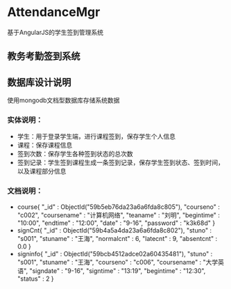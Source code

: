 # AttendanceMgr
基于AngularJS的学生签到管理系统
## 教务考勤签到系统 ##
## 数据库设计说明
使用mongodb文档型数据库存储系统数据
### 实体说明：
- 学生：用于登录学生端，进行课程签到，保存学生个人信息
- 课程：保存课程信息
- 签到次数：保存学生各种签到状态的总次数
- 签到记录：学生签到课程生成一条签到记录，保存学生签到状态、签到时间，以及课程部分信息

### 文档说明：
- course{
    "_id" : ObjectId("59b5eb76da23a6a6fda8c805"),
    "courseno" : "c002",
    "coursename" : "计算机网络",
    "teaname" : "刘明",
    "begintime" : "10:00",
    "endtime" : "12:00",
    "date" : "9-16",
    "password" : "k3k68d"
}
- signCnt{
    "_id" : ObjectId("59b4a5a4da23a6a6fda8c802"),
    "stuno" : "s001",
    "stuname" : "王海",
    "normalcnt" : 6,
    "latecnt" : 9,
    "absentcnt" : 0.0
}
- signinfo{
    "_id" : ObjectId("59bcb4512adce02a60435481"),
    "stuno" : "s001",
    "stuname" : "王海",
    "courseno" : "c006",
    "coursename" : "大学英语",
    "signdate" : "9-16",
    "signtime" : "13:19",
    "begintime" : "12:30",
    "status" : 2
}
